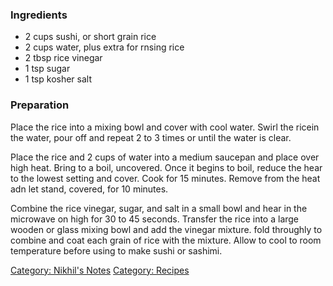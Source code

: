 ### Ingredients

-   2 cups sushi, or short grain rice
-   2 cups water, plus extra for rnsing rice
-   2 tbsp rice vinegar
-   1 tsp sugar
-   1 tsp kosher salt

### Preparation

Place the rice into a mixing bowl and cover with cool water. Swirl the
ricein the water, pour off and repeat 2 to 3 times or until the water is
clear.

Place the rice and 2 cups of water into a medium saucepan and place over
high heat. Bring to a boil, uncovered. Once it begins to boil, reduce
the hear to the lowest setting and cover. Cook for 15 minutes. Remove
from the heat adn let stand, covered, for 10 minutes.

Combine the rice vinegar, sugar, and salt in a small bowl and hear in
the microwave on high for 30 to 45 seconds. Transfer the rice into a
large wooden or glass mixing bowl and add the vinegar mixture. fold
throughly to combine and coat each grain of rice with the mixture. Allow
to cool to room temperature before using to make sushi or sashimi.

[Category: Nikhil's Notes](Category:_Nikhil's_Notes "wikilink")
[Category: Recipes](Category:_Recipes "wikilink")
